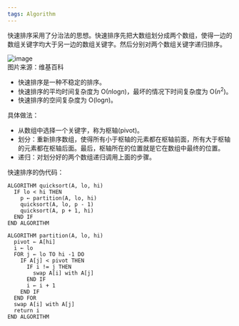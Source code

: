 ```yaml
---
tags: Algorithm
---
```

快速排序采用了分治法的思想。快速排序先把大数组划分成两个数组，使得一边的数组关键字均大于另一边的数组关键字。然后分别对两个数组关键字递归排序。  

![image](../../../images/Quick_sort.gif)  
图片来源：维基百科

- 快速排序是一种不稳定的排序。
- 快速排序的平均时间复杂度为 O(<i>n</i>log<i>n</i>)，最坏的情况下时间复杂度为 O(<i>n</i><sup>2</sup>)。
- 快速排序的空间复杂度为 O(log<i>n</i>)。

具体做法：
  - 从数组中选择一个关键字，称为枢轴(pivot)。
  - 划分：重新排序数组，使得所有小于枢轴的元素都在枢轴前面，所有大于枢轴的元素都在枢轴后面。最后，枢轴所在的位置就是它在数组中最终的位置。
  - 递归：对划分好的两个数组递归调用上面的步骤。

快速排序的伪代码：
```
ALGORITHM quicksort(A, lo, hi)
  IF lo < hi THEN
    p ← partition(A, lo, hi)
    quicksort(A, lo, p - 1)
    quicksort(A, p + 1, hi)
  END IF
END ALGORITHM

ALGORITHM partition(A, lo, hi)
  pivot ← A[hi]
  i ← lo
  FOR j ← lo TO hi -1 DO
    IF A[j] < pivot THEN
      IF i != j THEN
        swap A[i] with A[j]
      END IF
      i ← i + 1
    END IF
  END FOR
  swap A[i] with A[j]
  return i
END ALGORITHM
```